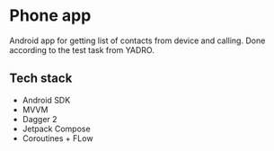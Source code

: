 # Phone app

Android app for getting list of contacts from device and calling. Done according to the test task from YADRO.

## Tech stack

- Android SDK
- MVVM
- Dagger 2
- Jetpack Compose
- Coroutines + FLow
